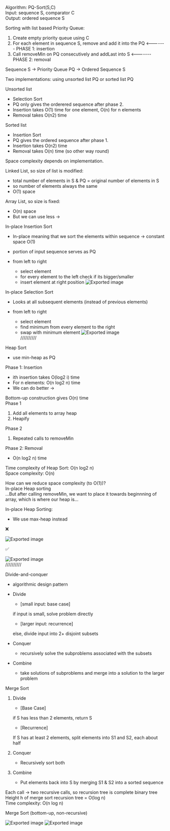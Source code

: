 Algorithm: PQ-Sort(S,C)  
Input: sequence S, comparator C  
Output: ordered sequence S
 
Sorting with list based Priority Queue:

1. Create empty priority queue using C
2. For each element in sequence S, remove and add it into the PQ <------- PHASE 1: insertion
3. Call removeMin on PQ consecutively and addLast into S <------- PHASE 2: removal

Sequence S -> Priority Queue PQ -> Ordered Sequence S
   

Two implementations: using unsorted list PQ or sorted list PQ
 
Unsorted list

- Selection Sort
- PQ only gives the orderered sequence after phase 2.
- Insertion takes O(1) time for one element, O(n) for n elements
- Removal takes O(n2) time
 
Sorted list

- Insertion Sort
- PQ gives the ordered sequence after phase 1.
- Insertion takes O(n2) time
- Removal takes O(n) time (so other way round)
   

Space complexity depends on implementation.
 
Linked List, so size of list is modified:

- total number of elements in S & PQ = original number of elements in S
- so number of elements always the same
- O(1) space
 
Array List, so size is fixed:

- O(n) space
- But we can use less ->
   

In-place Insertion Sort

- In-place meaning that we sort the elements within sequence -> constant space O(1)
- portion of input sequence serves as PQ
- from left to right
    
    - select element
    - for every element to the left check if its bigger/smaller
    - insert element at right position
 ![Exported image](../../../attachments/Exported%20image%2020241209225347-0.png)  

In-place Selection Sort

- Looks at all subsequent elements (instead of previous elements)
- from left to right
    
    - select element
    - find minimum from every element to the right
    - swap with minimum element
 ![Exported image](../../../attachments/sort.png)   
//////////
 
Heap Sort

- use min-heap as PQ
 
Phase 1: Insertion

- ith insertion takes O(log2 i) time
- For n elements: O(n log2 n) time
- We can do better ->
 
Bottom-up construction gives O(n) time  
Phase 1

1. Add all elements to array heap
2. Heapify

Phase 2

1. Repeated calls to removeMin
 
Phase 2: Removal

- O(n log2 n) time
 
Time complexity of Heap Sort: O(n log2 n)  
Space complexity: O(n)
 
How can we reduce space complexity (to O(1))?  
In-place Heap sorting  
...But after calling removeMin, we want to place it towards beginnning of array, which is where our heap is...
 
In-place Heap Sorting:

- We use max-heap instead

❌

![Exported image](../../../attachments/Exported%20image%2020241209225348-2.png)  

✅

![Exported image](../../../attachments/Exported%20image%2020241209225352-3.png)   
//////////
 
Divide-and-conquer

- algorithmic design pattern
- Divide
    
    - [small input: base case]
    
    if input is small, solve problem directly
    
    - [larger input: recurrence]
    
    else, divide input into 2+ disjoint subsets
    
- Conquer
    
    - recursively solve the subproblems associated with the subsets
- Combine
    
    - take solutions of subproblems and merge into a solution to the larger problem
 
Merge Sort

1. Divide
    
    - [Base Case]
    
    if S has less than 2 elements, return S
    
    - [Recurrence]
    
    If S has at least 2 elements, split elements into S1 and S2, each about half
    
2. Conquer
    
    - Recursively sort both
3. Combine
    
    - Put elements back into S by merging S1 & S2 into a sorted sequence
 
Each call -> two recursive calls, so recursion tree is complete binary tree  
Height h of merge sort recursion tree = O(log n)  
Time complexity: O(n log n)
   

Merge Sort (bottom-up, non-recursive)

![Exported image](../../../attachments/Exported%20image%2020241209225352-4.png)   ![Exported image](../../../attachments/Exported%20image%2020241209225353-5.png)